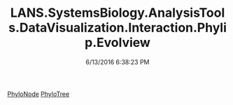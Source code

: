 ﻿---
title: LANS.SystemsBiology.AnalysisTools.DataVisualization.Interaction.Phylip.Evolview
date: 6/13/2016 6:38:23 PM
---

[PhyloNode](T-LANS.SystemsBiology.AnalysisTools.DataVisualization.Interaction.Phylip.Evolview.PhyloNode.html)
[PhyloTree](T-LANS.SystemsBiology.AnalysisTools.DataVisualization.Interaction.Phylip.Evolview.PhyloTree.html)

